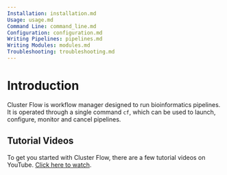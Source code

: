 ```yaml
---
Installation: installation.md
Usage: usage.md
Command Line: command_line.md
Configuration: configuration.md
Writing Pipelines: pipelines.md
Writing Modules: modules.md
Troubleshooting: troubleshooting.md
---
```


# Introduction
Cluster Flow is workflow manager designed to run bioinformatics pipelines.
It is operated through a single command `cf`, which can be used to launch,
configure, monitor and cancel pipelines.

## Tutorial Videos
To get you started with Cluster Flow, there are a few tutorial videos on YouTube.
[Click here to watch](https://www.youtube.com/watch?v=FusdI-QvbJo&list=PLIA2-lqNuhvH6fog0ctm5ZpdtPoUOun-l).